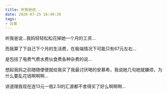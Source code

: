 ```yaml
---
title: 听我爸说...
date: 2020-07-25 16:49:39
tags:
- 日常
---
```


听我爸说...我妈轻轻松松花掉她一个月的工资...

而我算了下自己下个月的生活费，在极端情况下可能只有67元左右...

是包括了电费气费水费伙食费各种杂费的说...

想起我妈之前随随便便就给我买了我最讨厌喝的安慕希，我说她几句她就嫌烦，为什么要乱花钱啊啊啊...

讲道理我现在连13元一瓶2.5l的汇源都不舍得买了好么啊啊啊...

